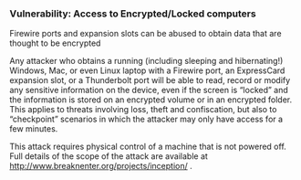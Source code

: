### Vulnerability: Access to Encrypted/Locked computers


Firewire ports and expansion slots can be abused to obtain data that are thought to be encrypted

Any attacker who obtains a running (including sleeping and hibernating!) Windows, Mac, or even Linux laptop with a Firewire port, an ExpressCard expansion slot, or a Thunderbolt port will be able to read, record or modify any sensitive information on the device, even if the screen is “locked” and the information is stored on an encrypted volume or in an encrypted folder. This applies to threats involving loss, theft and confiscation, but also to “checkpoint” scenarios in which the attacker may only have access for a few minutes.

This attack requires physical control of a machine that is not powered off. Full details of the scope of the attack are available at http://www.breaknenter.org/projects/inception/ .
